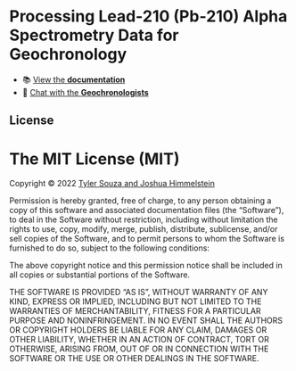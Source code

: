 # Processing Lead-210 (Pb-210) Alpha Spectrometry Data for Geochronology

<!--- - 👉 [**Get Started**](#install) -->
- 📚 [View the **documentation**](https://github.com/tsouza96/processing_lead_210_sediment_data/README.md)
- 💬 [Chat with the **Geochronologists**](https://joshimmel.com)


## License

The MIT License (MIT)
=====================
Copyright © 2022 [Tyler Souza and Joshua Himmelstein](https://joshimmel.com)

Permission is hereby granted, free of charge, to any person
obtaining a copy of this software and associated documentation
files (the “Software”), to deal in the Software without
restriction, including without limitation the rights to use,
copy, modify, merge, publish, distribute, sublicense, and/or sell
copies of the Software, and to permit persons to whom the
Software is furnished to do so, subject to the following
conditions:

The above copyright notice and this permission notice shall be
included in all copies or substantial portions of the Software.

THE SOFTWARE IS PROVIDED “AS IS”, WITHOUT WARRANTY OF ANY KIND,
EXPRESS OR IMPLIED, INCLUDING BUT NOT LIMITED TO THE WARRANTIES
OF MERCHANTABILITY, FITNESS FOR A PARTICULAR PURPOSE AND
NONINFRINGEMENT. IN NO EVENT SHALL THE AUTHORS OR COPYRIGHT
HOLDERS BE LIABLE FOR ANY CLAIM, DAMAGES OR OTHER LIABILITY,
WHETHER IN AN ACTION OF CONTRACT, TORT OR OTHERWISE, ARISING
FROM, OUT OF OR IN CONNECTION WITH THE SOFTWARE OR THE USE OR
OTHER DEALINGS IN THE SOFTWARE.
